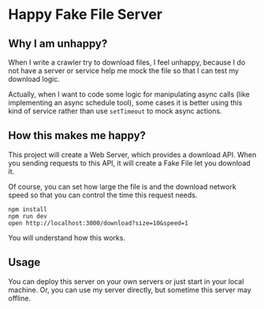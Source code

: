 # Happy Fake File Server

## Why I am unhappy?

When I write a crawler try to download files, I feel unhappy, because I do not have a server or service help me mock the file so that I can test my download logic.

Actually, when I want to code some logic for manipulating async calls (like implementing an async schedule tool), some cases it is better using this kind of service rather than use `setTimeout` to mock async actions.

## How this makes me happy?

This project will create a Web Server, which provides a download API. When you sending requests to this API, it will create a Fake File let you download it.

Of course, you can set how large the file is and the download network speed so that you can control the time this request needs.

```
npm install
npm run dev
open http://localhost:3000/download?size=10&speed=1
```

You will understand how this works.

## Usage

You can deploy this server on your own servers or just start in your local machine. Or, you can use my server directly, but sometime this server may offline.

